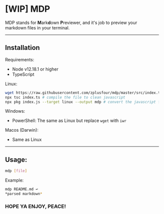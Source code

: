 # [WIP] MDP
MDP stands for **M**ark**d**own **P**reviewer, and it's job to preview your markdown files in your terminal.
***
## Installation
Requirements:
- Node v12.18.1 or higher
- TypeScript

Linux:
```sh
wget https://raw.githubusercontent.com/zplusfour/mdp/master/src/index.ts # gets the main file from the Github repo
npx tsc index.ts # compile the file to clean javascript
npx pkg index.js --target linux --output mdp # convert the javascript file to executable
```

Windows:
- PowerShell:
  The same as Linux but replace `wget` with `iwr`

Macos (Darwin):
- Same as Linux

***
## Usage:
```sh
mdp [file]
```
Example:
```sh
mdp README.md ↩
*parsed markdown*
```

### HOPE YA ENJOY, PEACE!